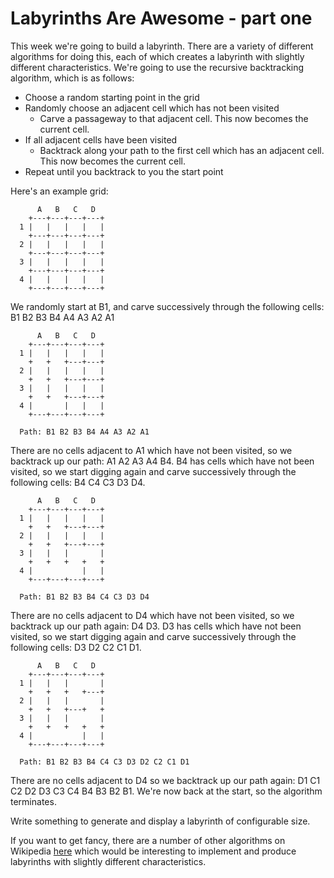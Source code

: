 # Labyrinths Are Awesome - part one #

This week we're going to build a labyrinth. There are a variety of different algorithms for doing this, each of which
creates a labyrinth with slightly different characteristics. We're going to use the recursive backtracking algorithm,
which is as follows:

- Choose a random starting point in the grid
- Randomly choose an adjacent cell which has not been visited
  - Carve a passageway to that adjacent cell. This now becomes the current cell.
- If all adjacent cells have been visited
  - Backtrack along your path to the first cell which has an adjacent cell. This now becomes the current cell.
- Repeat until you backtrack to you the start point

Here's an example grid:
 
          A   B   C   D
        +---+---+---+---+
      1 |   |   |   |   |
        +---+---+---+---+
      2 |   |   |   |   |
        +---+---+---+---+
      3 |   |   |   |   |
        +---+---+---+---+
      4 |   |   |   |   |
        +---+---+---+---+
        
We randomly start at B1, and carve successively through the following cells: B1 B2 B3 B4 A4 A3 A2 A1

          A   B   C   D
        +---+---+---+---+
      1 |   |   |   |   |
        +   +   +---+---+
      2 |   |   |   |   |
        +   +   +---+---+
      3 |   |   |   |   |
        +   +   +---+---+
      4 |       |   |   |
        +---+---+---+---+
        
      Path: B1 B2 B3 B4 A4 A3 A2 A1

There are no cells adjacent to A1 which have not been visited, so we backtrack up our path: A1 A2 A3 A4 B4. B4 has cells
which have not been visited, so we start digging again and carve successively through the following cells: B4 C4 C3 D3 D4.

          A   B   C   D
        +---+---+---+---+
      1 |   |   |   |   |
        +   +   +---+---+
      2 |   |   |   |   |
        +   +   +---+---+
      3 |   |   |       |
        +   +   +   +   +
      4 |           |   |
        +---+---+---+---+

      Path: B1 B2 B3 B4 C4 C3 D3 D4
        
There are no cells adjacent to D4 which have not been visited, so we backtrack up our path again: D4 D3. D3 has cells
which have not been visited, so we start digging again and carve successively through the following cells: D3 D2 C2 C1 D1.
    
          A   B   C   D
        +---+---+---+---+
      1 |   |   |       |
        +   +   +   +---+
      2 |   |   |       |
        +   +   +---+   +
      3 |   |   |       |
        +   +   +   +   +
      4 |           |   |
        +---+---+---+---+
    
      Path: B1 B2 B3 B4 C4 C3 D3 D2 C2 C1 D1 

There are no cells adjacent to D4 so we backtrack up our path again: D1 C1 C2 D2 D3 C3 C4 B4 B3 B2 B1. We're now back at
the start, so the algorithm terminates.

Write something to generate and display a labyrinth of configurable size. 

If you want to get fancy, there are a number of other algorithms on Wikipedia
[here](https://en.wikipedia.org/wiki/Maze_generation_algorithm) which would be interesting to implement and produce
labyrinths with slightly different characteristics.

